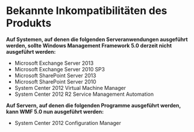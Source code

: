 # Bekannte Inkompatibilitäten des Produkts

**Auf Systemen, auf denen die folgenden Serveranwendungen ausgeführt werden, sollte Windows Management Framework 5.0 derzeit nicht ausgeführt werden:**

- Microsoft Exchange Server 2013
- Microsoft Exchange Server 2010 SP3
- Microsoft SharePoint Server 2013
- Microsoft SharePoint Server 2010
- System Center 2012 Virtual Machine Manager
- System Center 2012 R2 Service Management Automation

**Auf Servern, auf denen die folgenden Programme ausgeführt werden, kann WMF 5.0 nun ausgeführt werden:**

- System Center 2012 Configuration Manager


<!--HONumber=Apr16_HO2-->



